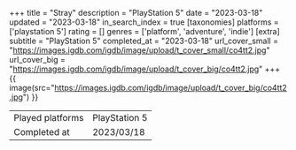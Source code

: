 +++
title = "Stray"
description = "PlayStation 5"
date = "2023-03-18"
updated = "2023-03-18"
in_search_index = true
[taxonomies]
platforms = ['playstation 5']
rating = []
genres = ['platform', 'adventure', 'indie']
[extra]
subtitle = "PlayStation 5"
completed_at = "2023-03-18"
url_cover_small = "https://images.igdb.com/igdb/image/upload/t_cover_small/co4tt2.jpg"
url_cover_big = "https://images.igdb.com/igdb/image/upload/t_cover_big/co4tt2.jpg"
+++
{{ image(src="https://images.igdb.com/igdb/image/upload/t_cover_big/co4tt2.jpg") }}

|              |            |
| ------------ | ---------- |
| Played platforms    | PlayStation 5 |
| Completed at | 2023/03/18 |


